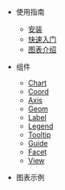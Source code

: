 * 使用指南
  * [安装](guide/installation)
  * [快速入门](guide/quickstart)
  * [图表介绍](guide/chart-introduce)

* 组件
  * [Chart](component/chart)
  * [Coord](component/coord)
  * [Axis](component/axis)
  * [Geom](component/geom)
  * [Label](component/label)
  * [Legend](component/legend)
  * [Tooltip](component/tooltip)
  * [Guide](component/guide)
  * [Facet](component/facet)
  * [View](component/view)

* 图表示例